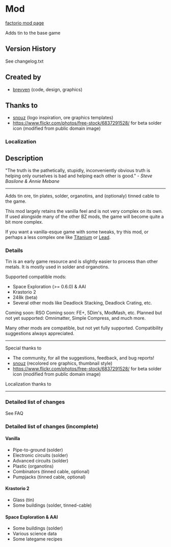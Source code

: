 # Mod

[factorio mod page](https://mods.factorio.com/mod/bztin)

Adds tin to the base game

## Version History
See changelog.txt

## Created by

- [brevven](https://mods.factorio.com/user/brevven) (code, design, graphics)

## Thanks to 
- [snouz](https://github.com/snouz) (logo inspiration, ore graphics templates)
- https://www.flickr.com/photos/free-stock/6837291528/ for beta solder icon (modified from public domain image)

### Localization




## Description

"The truth is  the pathetically, stupidly, inconveniently obvious truth is  helping only ourselves is bad and helping each other is good." - *Steve Basilone & Annie Mebane*

----

Adds tin ore, tin plates, solder, organotins, and (optionaly) tinned cable to the game.

This mod largely retains the vanilla feel and is not very complex on its own. If used alongside many of the other BZ mods, the game will become quite a bit more complex.

If you want a vanilla-esque game with some tweaks, try this mod, or perhaps a less complex one like [Titanium](https://mods.factorio.com/mod/bztitanium) or [Lead](https://mods.factorio.com/mod/bzlead).

### Details
Tin is an early game resource and is slightly easier to process than other metals. It is mostly used in solder and organotins.

Supported compatible mods:

- Space Exploration (>= 0.6.0) & AAI
- Krastorio 2
- 248k (beta)
- Several other mods like Deadlock Stacking, Deadlock Crating, etc.

Coming soon: RSO
Coming soon: FE+, 5Dim's, ModMash, etc.
Planned but not yet supported: Omnimatter, Simple Compress, and much more.

Many other mods are compatible, but not yet fully supported. Compatibility suggestions always appreciated.

---- 
Special thanks to 

- The community, for all the suggestions, feedback, and bug reports!
- [snouz](https://mods.factorio.com/user/snouz) (recolored ore graphics, thumbnail style)
- https://www.flickr.com/photos/free-stock/6837291528/ for beta solder icon (modified from public domain image)

Localization thanks to

----

### Detailed list of changes
See FAQ

### Detailed list of changes (incomplete)

#### Vanilla

- Pipe-to-ground (solder)
- Electronic circuits (solder)
- Advanced circuits (solder)
- Plastic (organotins)
- Combinators (tinned cable, optional)
- Pumpjacks (tinned cable, optional)

#### Krastorio 2

- Glass (tin)
- Some buildings (solder, tinned-cable)

#### Space Exploration & AAI
- Some buildings (solder)
- Various science data
- Some lategame recipes
